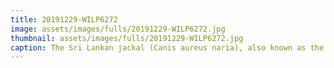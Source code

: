 ```yaml
---
title: 20191229-WILP6272
image: assets/images/fulls/20191229-WILP6272.jpg
thumbnail: assets/images/fulls/20191229-WILP6272.jpg
caption: The Sri Lankan jackal (Canis aureus naria), also known as the Southern Indian jackal is a subspecies of golden jackal native to southern India and Sri Lanka.
---
```

